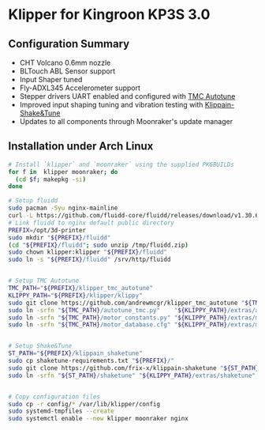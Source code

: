 # Klipper for Kingroon KP3S 3.0

## Configuration Summary
- CHT Volcano 0.6mm nozzle
- BLTouch ABL Sensor support
- Input Shaper tuned
- Fly-ADXL345 Accelerometer support
- Stepper drivers UART enabled and configured with [TMC Autotune](https://github.com/andrewmcgr/klipper_tmc_autotune)
- Improved input shaping tuning and vibration testing with [Klippain-Shake&Tune](https://github.com/frix-x/klippain-shaketune)
- Updates to all components through Moonraker's update manager

## Installation under Arch Linux
```bash
# Install `klipper` and `moonraker` using the supplied PKGBUILDs
for f in  klipper moonraker; do
  (cd $f; makepkg -si)
done

# Setup fluidd
sudo pacman -Syu nginx-mainline
curl -L https://github.com/fluidd-core/fluidd/releases/download/v1.30.6/fluidd.zip -o /tmp/fluidd.zip
# Link fluidd to nginx default public directory
PREFIX=/opt/3d-printer
sudo mkdir "${PREFIX}/fluidd"
(cd "${PREFIX}/fluidd"; sudo unzip /tmp/fluidd.zip)
sudo chown klipper:klipper "${PREFIX}/fluidd"
sudo ln -s "${PREFIX}/fluidd" /srv/http/fluidd


# Setup TMC Autotune
TMC_PATH="${PREFIX}/klipper_tmc_autotune"
KLIPPY_PATH="${PREFIX}/klipper/klippy"
sudo git clone https://github.com/andrewmcgr/klipper_tmc_autotune "${TMC_PATH}"
sudo ln -srfn "${TMC_PATH}/autotune_tmc.py"    "${KLIPPY_PATH}/extras/autotune_tmc.py"
sudo ln -srfn "${TMC_PATH}/motor_constants.py" "${KLIPPY_PATH}/extras/motor_constants.py"
sudo ln -srfn "${TMC_PATH}/motor_database.cfg" "${KLIPPY_PATH}/extras/motor_database.cfg"


# Setup Shake&Tune
ST_PATH="${PREFIX}/klippain_shaketune"
sudo cp shaketune-requirements.txt "${PREFIX}/"
sudo git clone https://github.com/frix-x/klippain-shaketune "${ST_PATH}"
sudo ln -srfn "${ST_PATH}/shaketune" "${KLIPPY_PATH}/extras/shaketune"


# Copy configuration files
sudo cp -r config/* /var/lib/klipper/config
sudo systemd-tmpfiles --create
sudo systemctl enable --now klipper moonraker nginx
```
